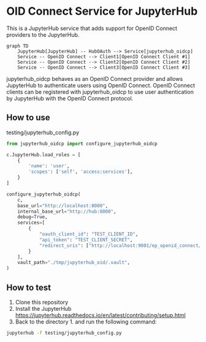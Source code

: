 # OID Connect Service for JupyterHub

This is a JupyterHub service that adds support for OpenID Connect providers to the JupyterHub.


```mermaid
graph TD
    JupyterHub[JupyterHub] -- HubOAuth --> Service[jupyterhub_oidcp]
    Service -- OpenID Connect --> Client1[OpenID Connect Client #1]
    Service -- OpenID Connect --> Client2[OpenID Connect Client #2]
    Service -- OpenID Connect --> Client3[OpenID Connect Client #3]
```

jupyterhub_oidcp behaves as an OpenID Connect provider and allows JupyterHub to authenticate users using OpenID Connect. OpenID Connect clients can be registered with jupyterhub_oidcp to use user authentication by JupyterHub with the OpenID Connect protocol.

## How to use

testing/jupyterhub_config.py

```python
from jupyterhub_oidcp import configure_jupyterhub_oidcp

c.JupyterHub.load_roles = [
    {
        'name': 'user',
        'scopes': ['self', 'access:services'],
    }
]

configure_jupyterhub_oidcp(
    c,
    base_url="http://localhost:8000",
    internal_base_url="http://hub:8000",
    debug=True,
    services=[
        {
            "oauth_client_id": "TEST_CLIENT_ID",
            "api_token": "TEST_CLIENT_SECRET",
            "redirect_uris": ["http://localhost:9001/ep_openid_connect/callback"],
        }
    ],
    vault_path="./tmp/jupyterhub_oid/.vault",
)
```

## How to test

1. Clone this repository
2. Install the JupyterHub https://jupyterhub.readthedocs.io/en/latest/contributing/setup.html
3. Back to the directory 1. and run the following command:

```bash
jupyterhub -f testing/jupyterhub_config.py
```
